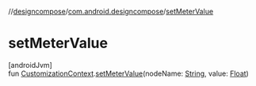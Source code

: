 //[designcompose](../../index.md)/[com.android.designcompose](index.md)/[setMeterValue](set-meter-value.md)

# setMeterValue

[androidJvm]\
fun [CustomizationContext](-customization-context/index.md).[setMeterValue](set-meter-value.md)(nodeName: [String](https://kotlinlang.org/api/latest/jvm/stdlib/kotlin/-string/index.html), value: [Float](https://kotlinlang.org/api/latest/jvm/stdlib/kotlin/-float/index.html))
